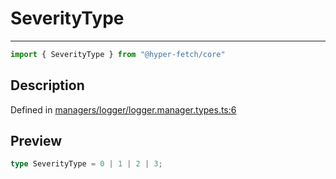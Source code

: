 

# SeverityType

<div class="api-docs__separator" data-reactroot="">

---

</div><div class="api-docs__import" data-reactroot="">

```ts
import { SeverityType } from "@hyper-fetch/core"
```

</div><div class="api-docs__section">

## Description

</div><div class="api-docs__description"><span class="api-docs__do-not-parse">



</span></div><p class="api-docs__definition">

Defined in [managers/logger/logger.manager.types.ts:6](https://github.com/BetterTyped/hyper-fetch/blob/a5ae46b5/packages/core/src/managers/logger/logger.manager.types.ts#L6)

</p><div class="api-docs__section">

## Preview

</div><div class="api-docs__preview type single">

```ts
type SeverityType = 0 | 1 | 2 | 3;
```

</div>